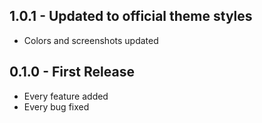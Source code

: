 ## 1.0.1 - Updated to official theme styles
* Colors and screenshots updated

## 0.1.0 - First Release
* Every feature added
* Every bug fixed
